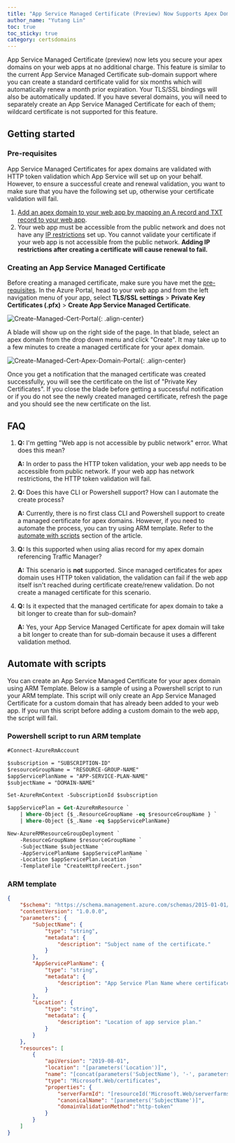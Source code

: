 ```yaml
---
title: "App Service Managed Certificate (Preview) Now Supports Apex Domains"
author_name: "Yutang Lin"
toc: true
toc_sticky: true
category: certsdomains
---
```


App Service Managed Certificate (preview) now lets you secure your apex domains on your web apps at no additional charge. This feature is similar to the current App Service Managed Certificate sub-domain support where you can create a standard certificate valid for six months which will automatically renew a month prior expiration. Your TLS/SSL bindings will also be automatically updated. If you have several domains, you will need to separately create an App Service Managed Certificate for each of them; wildcard certificate is not supported for this feature.

## Getting started

### Pre-requisites <a name="pre-reqs"></a>
App Service Managed Certificates for apex domains are validated with HTTP token validation which App Service will set up on your behalf. However, to ensure a successful create and renewal validation, you want to make sure that you have the following set up, otherwise your certificate validation will fail.

1. [Add an apex domain to your web app by mapping an A record and TXT record to your web app](https://docs.microsoft.com/en-us/azure/app-service/app-service-web-tutorial-custom-domain#map-an-a-record). 
1. Your web app must be accessible from the public network and does not have any [IP restrictions](https://docs.microsoft.com/en-us/azure/app-service/app-service-ip-restrictions) set up. You cannot validate your certificate if your web app is not accessible from the public network. **Adding IP restrictions after creating a certificate will cause renewal to fail.**

### Creating an App Service Managed Certificate
Before creating a managed certificate, make sure you have met the [pre-requisites](#pre-reqs). In the Azure Portal, head to your web app and from the left navigation menu of your app, select **TLS/SSL settings** > **Private Key Certificates (.pfx)** > **Create App Service Managed Certificate**.

![Create-Managed-Cert-Portal]({{site.baseurl}}/media/2021/01/create-managed-cert.png){: .align-center}

A blade will show up on the right side of the page. In that blade, select an apex domain from the drop down menu and click "Create". It may take up to a few minutes to create a managed certificate for your apex domain.

![Create-Managed-Cert-Apex-Domain-Portal]({{site.baseurl}}/media/2021/01/create-managed-cert-apex-domain.png){: .align-center}

Once you get a notification that the managed certificate was created successfully, you will see the certificate on the list of "Private Key Certificates". If you close the blade before getting a successful notification or if you do not see the newly created managed certificate, refresh the page and you should see the new certificate on the list. 

## FAQ

1. **Q:** I'm getting "Web app is not accessible by public network" error. What does this mean?

    **A:** In order to pass the HTTP token validation, your web app needs to be accessible from public network. If your web app has network restrictions, the HTTP token validation will fail.

1. **Q:** Does this have CLI or Powershell support? How can I automate the create process?

    **A:** Currently, there is no first class CLI and Powershell support to create a managed certificate for apex domains. However, if you need to automate the process, you can try using ARM template. Refer to the [automate with scripts](#automate-with-scripts) section of the article.

1. **Q:** Is this supported when using alias record for my apex domain referencing Traffic Manager?

    **A:** This scenario is **not** supported. Since managed certificates for apex domain uses HTTP token validation, the validation can fail if the web app itself isn't reached during certificate create/renew validation. Do not create a managed certificate for this scenario.

1. **Q:** Is it expected that the managed certificate for apex domain to take a bit longer to create than for sub-domain?

    **A:** Yes, your App Service Managed Certificate for apex domain will take a bit longer to create than for sub-domain because it uses a different validation method.

## Automate with scripts <a name="automate-with-scripts"></a>

You can create an App Service Managed Certificate for your apex domain using ARM Template. Below is a sample of using a Powershell script to run your ARM template. This script will only create an App Service Managed Certificate for a custom domain that has already been added to your web app. If you run this script before adding a custom domain to the web app, the script will fail.

### Powershell script to run ARM template

```ps
#Connect-AzureRmAccount

$subscription = "SUBSCRIPTION-ID"
$resourceGroupName = "RESOURCE-GROUP-NAME"
$appServicePlanName = "APP-SERVICE-PLAN-NAME"
$subjectName = "DOMAIN-NAME"

Set-AzureRmContext -SubscriptionId $subscription

$appServicePlan = Get-AzureRmResource `
    | Where-Object {$_.ResourceGroupName -eq $resourceGroupName } `
    | Where-Object {$_.Name -eq $appServicePlanName}

New-AzureRMResourceGroupDeployment `
    -ResourceGroupName $resourceGroupName `
    -SubjectName $subjectName `
    -AppServicePlanName $appServicePlanName `
    -Location $appServicePlan.Location `
    -TemplateFile "CreateHttpFreeCert.json" 

```

### ARM template

```json
{
    "$schema": "https://schema.management.azure.com/schemas/2015-01-01/deploymentTemplate.json#",
    "contentVersion": "1.0.0.0",
    "parameters": {
        "SubjectName": {
            "type": "string",
            "metadata": {
                "description": "Subject name of the certificate."
            }
        },
        "AppServicePlanName": {
            "type": "string",
            "metadata": {
                "description": "App Service Plan Name where certificate will be imported to."
            }
        },
        "Location": {
            "type": "string",
            "metadata": {
                "description": "Location of app service plan."
            }
        }
    },
    "resources": [
        {
            "apiVersion": "2019-08-01",
            "location": "[parameters('Location')]",
            "name": "[concat(parameters('SubjectName'), '-', parameters('AppServicePlanName'), '-', parameters('Location'))]",
            "type": "Microsoft.Web/certificates", 
            "properties": {
                "serverFarmId": "[resourceId('Microsoft.Web/serverfarms/', parameters('AppServicePlanName'))]",
                "canonicalName": "[parameters('SubjectName')]",
                "domainValidationMethod":"http-token"
            }
        }
    ]
}
```

